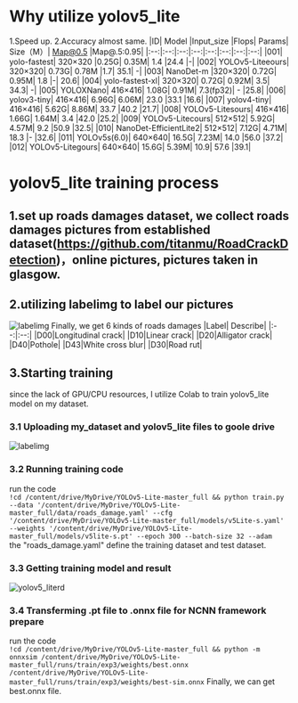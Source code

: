 # Why utilize yolov5_lite
1.Speed up.
2.Accuracy almost same.
|ID|	Model	|Input_size	|Flops|	Params|	Size（M）|	Map@0.5	|Map@.5:0.95|
|:--:|:--:|:--:|:--:|:--:|:--:|:--:|:--:|
|001|	yolo-fastest|	320×320	|0.25G|	0.35M|	1.4	|24.4	|-|
|002|	YOLOv5-Liteeours|	320×320|	0.73G|	0.78M	|1.7|	35.1|	-|
|003|	NanoDet-m	|320×320|	0.72G|	0.95M|	1.8	|-|	20.6|
|004|	yolo-fastest-xl|	320×320|	0.72G|	0.92M|	3.5|	34.3|	-|
|005|	YOLOXNano|	416×416|	1.08G|	0.91M|	7.3(fp32)|	-	|25.8|
|006|	yolov3-tiny|	416×416|	6.96G|	6.06M|	23.0	|33.1	|16.6|
|007|	yolov4-tiny|	416×416|	5.62G|	8.86M|	33.7	|40.2	|21.7|
|008|	YOLOv5-Litesours|	416×416|	1.66G|	1.64M|	3.4	|42.0	|25.2|
|009|	YOLOv5-Litecours|	512×512|	5.92G|	4.57M|	9.2	|50.9	|32.5|
|010|	NanoDet-EfficientLite2|	512×512|	7.12G|	4.71M|	18.3	|-	|32.6|
|011|	YOLOv5s(6.0)|	640×640|	16.5G|	7.23M|	14.0	|56.0	|37.2|
|012|	YOLOv5-Litegours|	640×640|	15.6G|	5.39M|	10.9|	57.6	|39.1|
# yolov5_lite training process
## 1.set up roads damages dataset, we collect roads damages pictures from established dataset(https://github.com/titanmu/RoadCrackDetection)，online pictures, pictures taken in glasgow.
## 2.utilizing labelimg to label our pictures 
![labelimg](https://raw.githubusercontent.com/KW-DONG/Roads-Damages-Detector/yolo_training/yolo_training/pictures/labelimg.png)
Finally, we get 6 kinds of roads damages 
|Label|	Describe|
|:--:|:--:|
|D00|Longitudinal crack|
|D10|Linear crack|
|D20|Alligator crack|
|D40|Pothole|
|D43|White cross blur|
|D30|Road rut|
## 3.Starting training
since the lack of GPU/CPU resources, I utilize Colab to train yolov5_lite model on my dataset.
### 3.1 Uploading my_dataset and yolov5_lite files to goole drive 
![labelimg](https://raw.githubusercontent.com/KW-DONG/Roads-Damages-Detector/yolo_training/yolo_training/pictures/google_drive.png)
### 3.2 Running training code
run the code  
  `!cd /content/drive/MyDrive/YOLOv5-Lite-master_full && python train.py --data '/content/drive/MyDrive/YOLOv5-Lite-master_full/data/roads_damage.yaml' --cfg '/content/drive/MyDrive/YOLOv5-Lite-master_full/models/v5Lite-s.yaml' --weights '/content/drive/MyDrive/YOLOv5-Lite-master_full/models/v5lite-s.pt' --epoch 300 --batch-size 32 --adam`  
the "roads_damage.yaml" define the training dataset and test dataset.
### 3.3 Getting training model and result
![yolov5_literd](https://raw.githubusercontent.com/KW-DONG/Roads-Damages-Detector/yolo_training/yolo_training/pictures/yolov5lite_result.png)
### 3.4 Transferming .pt file to .onnx file for NCNN framework prepare
run the code  
`!cd /content/drive/MyDrive/YOLOv5-Lite-master_full && python -m onnxsim /content/drive/MyDrive/YOLOv5-Lite-master_full/runs/train/exp3/weights/best.onnx /content/drive/MyDrive/YOLOv5-Lite-master_full/runs/train/exp3/weights/best-sim.onnx`  Finally, we 
can get best.onnx file.
